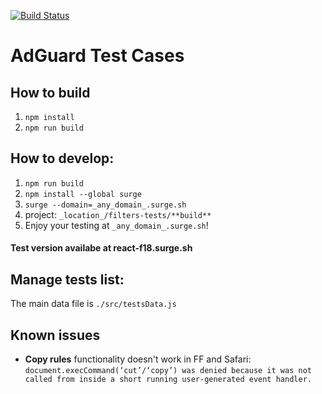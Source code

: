 [![Build Status](https://travis-ci.org/AdguardTeam/TestCases.svg?branch=master)](https://travis-ci.org/AdguardTeam/TestCases)

# AdGuard Test Cases

## How to build

1. `npm install`
2. `npm run build`

## How to develop:

1. `npm run build`
2. `npm install --global surge`
3. `surge --domain=_any_domain_.surge.sh`
4. project: `_location_/filters-tests/**build**`
5. Enjoy your testing at `_any_domain_.surge.sh`!

#### Test version availabe at react-f18.surge.sh

## Manage tests list:

The main data file is `./src/testsData.js`

## Known issues

- **Copy rules** functionality doesn't work in FF and Safari:
  `document.execCommand(‘cut’/‘copy’) was denied because it was not called from inside a short running user-generated event handler.`

